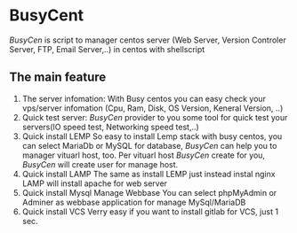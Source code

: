 # BusyCent
*BusyCen* is script to manager centos server (Web Server, Version Controler Server, FTP, Email Server,..) in centos with shellscript

## The main feature
1. The server infomation:
With Busy centos you can easy check your vps/server infomation (Cpu, Ram, Disk, OS Version, Keneral Version, ..)
2. Quick test server:
*BusyCen* provider to you some tool for quick test your servers(IO speed test, Networking speed test,..)
3. Quick install LEMP
So easy to install Lemp stack with busy centos, you can select MariaDb or MySQL for database, *BusyCen* can help you to manager vituarl host, too.
Per vituarl host *BusyCen* create for you, *BusyCen* will create user for manage host.
4. Quick install LAMP
The same as install LEMP just instead instal nginx LAMP will install apache for web server
5. Quick install Mysql Manage Webbase
You can select phpMyAdmin or Adminer as  webbase application for manage MySql/MariaDB
6. Quick install VCS
Verry easy if you want to install gitlab for VCS, just 1 sec.
